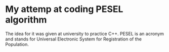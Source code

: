 # My attemp at coding PESEL algorithm 

The idea for it was given at university to practice C++.
PESEL is an acronym and stands for Universal Electronic System for Registration of the Population.
